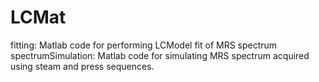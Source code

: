 # LCMat

fitting: Matlab code for performing LCModel fit of MRS spectrum 
spectrumSimulation: Matlab code for simulating MRS spectrum acquired using steam and press sequences.
